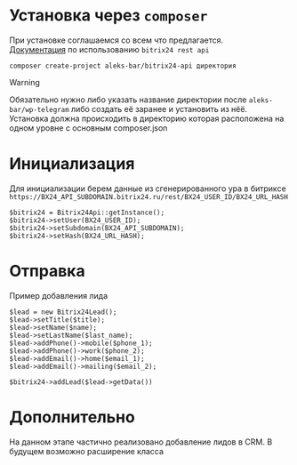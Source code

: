 # Установка через `composer`
При установке соглашаемся со всем что предлагается.<br>
[Документация](https://dev.1c-bitrix.ru/rest_help/) по использованию `bitrix24 rest api`
```
composer create-project aleks-bar/bitrix24-api директория
```
> [!WARNING]
> Обязательно нужно либо указать название директории после `aleks-bar/wp-telegram` либо создать её заранее и установить из нёё. <br>
> Установка должна происходить в директорию которая расположена на одном уровне с основным composer.json

# Инициализация

Для инициализации берем данные из сгенерированного ура в битриксе `https://BX24_API_SUBDOMAIN.bitrix24.ru/rest/BX24_USER_ID/BX24_URL_HASH`
```
$bitrix24 = Bitrix24Api::getInstance();
$bitrix24->setUser(BX24_USER_ID);
$bitrix24->setSubdomain(BX24_API_SUBDOMAIN);
$bitrix24->setHash(BX24_URL_HASH);
```

# Отправка

Пример добавления лида
```
$lead = new Bitrix24Lead();
$lead->setTitle($title);
$lead->setName($name);
$lead->setLastName($last_name);
$lead->addPhone()->mobile($phone_1);
$lead->addPhone()->work($phone_2);
$lead->addEmail()->home($email_1);
$lead->addEmail()->mailing($email_2);

$bitrix24->addLead($lead->getData())
```

# Дополнительно
На данном этапе частично реализовано добавление лидов в CRM. В будущем возможно расширение класса
